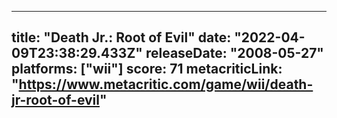 
---
title: "Death Jr.: Root of Evil"
date: "2022-04-09T23:38:29.433Z"
releaseDate: "2008-05-27"
platforms: ["wii"]
score: 71
metacriticLink: "https://www.metacritic.com/game/wii/death-jr-root-of-evil"
---

